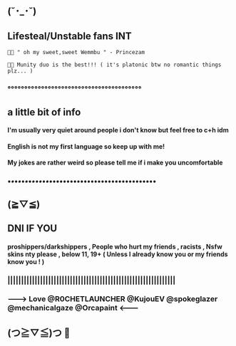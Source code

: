  ##           (⁠˘⁠･⁠_⁠･⁠˘⁠)


 ## Lifesteal/Unstable fans INT


       
    💜💛 " oh my sweet,sweet Wemmbu " - Princezam 

    💛💜 Munity duo is the best!!! ( it's platonic btw no romantic things plz... )

 


### °°°°°°°°°°°°°°°°°°°°°°°°°°°°°°°°°°°°°°°°




## a little bit of info

#### I'm usually very quiet around people i don't know but feel free to c+h idm
#### English is not my first language so keep up with me! 
 ####    My jokes are rather weird so please tell me if i make you uncomfortable

### •_•_•_•_•_•_•_•_•_•_•_•_•••••••••••••••••••••••••••••••
##              (⁠≧⁠▽⁠≦⁠)












## DNI IF YOU

####  proshippers/darkshippers , People who hurt my friends , racists , Nsfw skins nty please , below 11, 19+ ( Unless I already know you or my friends know you ! )

### ||||||||||||||||||||||||||||||||||||||||||||||||||||||||||||||

### ---> Love @R0CHETLAUNCHER @KujouEV @spokeglazer @mechanicalgaze @Orcapaint <--- 

## (⁠つ⁠≧⁠▽⁠≦⁠)⁠つ 🍪

   

	

